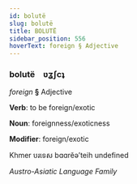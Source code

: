 ```yaml
---
id: bolutë
slug: bolutë
title: BOLUTË
sidebar_position: 556
hoverText: foreign § Adjective
---
```


### bolutë&emsp;<span kind="abugida">ʋʓʃcʇ</span>

*foreign* **§** Adjective

**Verb**: to be foreign/exotic

**Noun**: foreignness/exoticness

**Modifier**: foreign/exotic

Khmer បរទេស bɑɑrĕəʼteih undefined

*Austro-Asiatic Language Family*